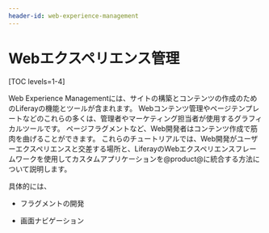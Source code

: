 ```yaml
---
header-id: web-experience-management
---
```


# Webエクスペリエンス管理

[TOC levels=1-4]

Web Experience Managementには、サイトの構築とコンテンツの作成のためのLiferayの機能とツールが含まれます。 Webコンテンツ管理やページテンプレートなどのこれらの多くは、管理者やマーケティング担当者が使用するグラフィカルツールです。 ページフラグメントなど、Web開発者はコンテンツ作成で筋肉を曲げることができます。 これらのチュートリアルでは、Web開発がユーザーエクスペリエンスと交差する場所と、LiferayのWebエクスペリエンスフレームワークを使用してカスタムアプリケーションを@product@に統合する方法について説明します。

具体的には、

  - フラグメントの開発

  - 画面ナビゲーション
